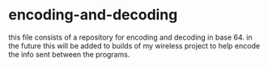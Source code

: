 # encoding-and-decoding
this file consists of a repository for encoding and decoding in base 64.
in the future this will be added to builds of my wireless project to help encode the info sent between the programs.
